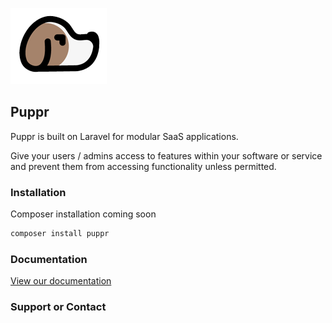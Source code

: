 ![Puppr logo](puppr-small.png)

## Puppr

Puppr is built on Laravel for modular SaaS applications.

Give your users / admins access to features within your software or service and prevent them from accessing functionality unless permitted.


### Installation

Composer installation coming soon

```markdown
composer install puppr
```

### Documentation

[View our documentation](https://trench94.github.io/puppr/)

### Support or Contact
